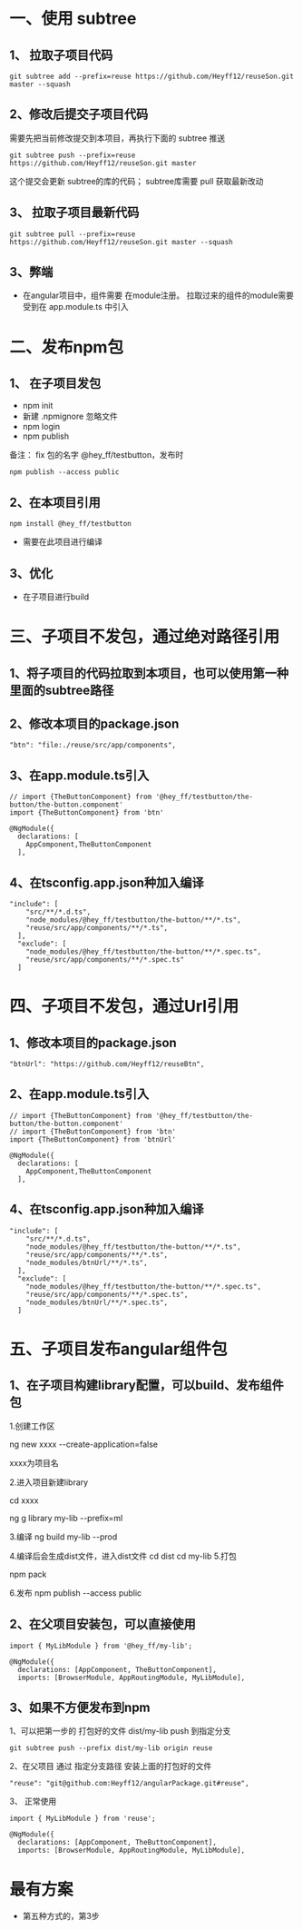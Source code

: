 # 一、使用 subtree  

## 1、 拉取子项目代码  

```
git subtree add --prefix=reuse https://github.com/Heyff12/reuseSon.git master --squash
```

## 2、修改后提交子项目代码  

需要先把当前修改提交到本项目，再执行下面的 subtree 推送

```
git subtree push --prefix=reuse https://github.com/Heyff12/reuseSon.git master
```

这个提交会更新 subtree的库的代码； subtree库需要 pull 获取最新改动

## 3、 拉取子项目最新代码  

```
git subtree pull --prefix=reuse https://github.com/Heyff12/reuseSon.git master --squash
```


## 3、弊端

* 在angular项目中，组件需要 在module注册。 拉取过来的组件的module需要受到在 app.module.ts 中引入  

# 二、发布npm包  

## 1、 在子项目发包

* npm init
* 新建 .npmignore 忽略文件
* npm login
* npm publish

备注： fix 包的名字  @hey_ff/testbutton，发布时  
```
npm publish --access public
```

## 2、在本项目引用 

```
npm install @hey_ff/testbutton
```
* 需要在此项目进行编译  


## 3、优化  

* 在子项目进行build


# 三、子项目不发包，通过绝对路径引用  

## 1、将子项目的代码拉取到本项目，也可以使用第一种里面的subtree路径  

## 2、修改本项目的package.json
```
"btn": "file:./reuse/src/app/components",
```

## 3、在app.module.ts引入

```
// import {TheButtonComponent} from '@hey_ff/testbutton/the-button/the-button.component'
import {TheButtonComponent} from 'btn'

@NgModule({
  declarations: [
    AppComponent,TheButtonComponent
  ],
```

## 4、在tsconfig.app.json种加入编译

```
"include": [
    "src/**/*.d.ts",
    "node_modules/@hey_ff/testbutton/the-button/**/*.ts",
    "reuse/src/app/components/**/*.ts",
  ],
  "exclude": [
    "node_modules/@hey_ff/testbutton/the-button/**/*.spec.ts",
    "reuse/src/app/components/**/*.spec.ts"
  ]
```

# 四、子项目不发包，通过Url引用  

## 1、修改本项目的package.json
```
"btnUrl": "https://github.com/Heyff12/reuseBtn",
```

## 2、在app.module.ts引入

```
// import {TheButtonComponent} from '@hey_ff/testbutton/the-button/the-button.component'
// import {TheButtonComponent} from 'btn'
import {TheButtonComponent} from 'btnUrl'

@NgModule({
  declarations: [
    AppComponent,TheButtonComponent
  ],
```

## 4、在tsconfig.app.json种加入编译

```
"include": [
    "src/**/*.d.ts",
    "node_modules/@hey_ff/testbutton/the-button/**/*.ts",
    "reuse/src/app/components/**/*.ts",
    "node_modules/btnUrl/**/*.ts",
  ],
  "exclude": [
    "node_modules/@hey_ff/testbutton/the-button/**/*.spec.ts",
    "reuse/src/app/components/**/*.spec.ts",
    "node_modules/btnUrl/**/*.spec.ts",
  ]
```

# 五、子项目发布angular组件包

## 1、在子项目构建library配置，可以build、发布组件包

1.创建工作区

ng new xxxx --create-application=false  

xxxx为项目名

2.进入项目新建library

cd xxxx

ng g library my-lib --prefix=ml

3.编译
ng build my-lib --prod

4.编译后会生成dist文件，进入dist文件
cd dist
cd my-lib
5.打包

npm pack

6.发布
npm publish --access public

## 2、在父项目安装包，可以直接使用

```
import { MyLibModule } from '@hey_ff/my-lib';

@NgModule({
  declarations: [AppComponent, TheButtonComponent],
  imports: [BrowserModule, AppRoutingModule, MyLibModule],
```

## 3、如果不方便发布到npm

1、可以把第一步的 打包好的文件 dist/my-lib push 到指定分支

```
git subtree push --prefix dist/my-lib origin reuse
```

2、在父项目 通过 指定分支路径 安装上面的打包好的文件 

```
"reuse": "git@github.com:Heyff12/angularPackage.git#reuse",
```

3、 正常使用

```
import { MyLibModule } from 'reuse';

@NgModule({
  declarations: [AppComponent, TheButtonComponent],
  imports: [BrowserModule, AppRoutingModule, MyLibModule],
```

# 最有方案  

* 第五种方式的，第3步


